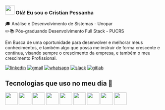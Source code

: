 ### <img src="https://raw.githubusercontent.com/iampavangandhi/iampavangandhi/master/gifs/Hi.gif" width="30px"> Olá! Eu sou o Cristian Pessanha 

🎓 Análise e Desenvolvimento de Sistemas - Unopar <br>
✏️📚 Pós-graduando Desenvolvimento Full Stack - PUCRS

Em Busca de uma oportunidade para desenvolver e melhorar meus conhecimentos, e também algo que possa me instruir de forma crescente e contínua, visando sempre o crescimento da empresa, e também o meu crescimento Profissional.


[![linkedin](https://img.shields.io/badge/LinkedIn-0077B5?style=for-the-badge&logo=linkedin&logoColor=white)](https://www.linkedin.com/in/cristian-pessanha-1b84a0231/)
[![gmail](https://img.shields.io/badge/Gmail-D14836?style=for-the-badge&logo=gmail&logoColor=white)](https://mail.google.com/mail/u/cristianpl4y@gmail.com)
[![whatsapp](https://img.shields.io/badge/WhatsApp-25D366?style=for-the-badge&logo=whatsapp&logoColor=white)](https://api.whatsapp.com/send?phone=5555997101586&text=Ol%C3%A1%2C%20vim%20do%20seu%20github!)
[![slack](https://img.shields.io/badge/Slack-4A154B?style=for-the-badge&logo=slack&logoColor=white)](https://acmeco.slack.com/team/U024PD5HX6Z)
[![gitlab](https://img.shields.io/badge/GitLab-330F63?style=for-the-badge&logo=gitlab&logoColor=white)](https://gitlab.com/cristian.silva1)


## Tecnologias que uso no meu dia 🚀
<div style="display: inline_block">
  <img style='width:40px; height:40px; ' src="https://cdn.jsdelivr.net/gh/devicons/devicon/icons/html5/html5-original.svg" />
  <img style='width:40px; height:40px; ' src="https://cdn.jsdelivr.net/gh/devicons/devicon/icons/css3/css3-original.svg" />
  <img style='width:40px; height:40px; ' src="https://cdn.jsdelivr.net/gh/devicons/devicon/icons/javascript/javascript-original.svg" />
  <img style='width:40px; height:40px; ' src="https://cdn.jsdelivr.net/gh/devicons/devicon/icons/php/php-plain.svg" />
  <img style='width:40px; height:40px; ' src="https://cdn.jsdelivr.net/gh/devicons/devicon/icons/mysql/mysql-original.svg" />
  <img style='width:40px; height:40px; ' src="https://cdn.jsdelivr.net/gh/devicons/devicon/icons/postgresql/postgresql-plain.svg" />
  <img style='width:40px; height:40px; ' src="https://cdn.jsdelivr.net/gh/devicons/devicon/icons/laravel/laravel-plain.svg" />
  <img style='width:40px; height:40px; ' src="https://cdn.jsdelivr.net/gh/devicons/devicon/icons/bootstrap/bootstrap-plain.svg" />
  <img style='width:40px; height:40px; ' src="https://cdn.jsdelivr.net/gh/devicons/devicon/icons/jquery/jquery-plain.svg" />
</div> 



